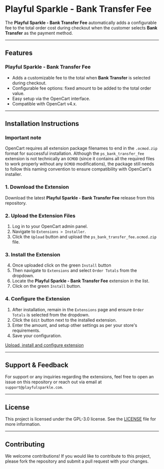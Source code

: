 # Playful Sparkle - Bank Transfer Fee

The **Playful Sparkle - Bank Transfer Fee** automatically adds a configurable fee to the total order cost during checkout when the customer selects **Bank Transfer** as the payment method.

---

## Features

### Playful Sparkle - Bank Transfer Fee
- Adds a customizable fee to the total when **Bank Transfer** is selected during checkout.
- Configurable fee options: fixed amount to be added to the total order value.
- Easy setup via the OpenCart interface.
- Compatible with OpenCart v4.x.

---

## Installation Instructions

### Important note

OpenCart requires all extension package filenames to end in the `.ocmod.zip` format for successful installation. Although the `ps_bank_transfer_fee` extension is not technically an `OCMOD` (since it contains all the required files to work properly without any `OCMOD` modifications), the package still needs to follow this naming convention to ensure compatibility with OpenCart's installer.

### 1. Download the Extension
Download the latest **Playful Sparkle - Bank Transfer Fee** release from this repository.

### 2. Upload the Extension Files
1. Log in to your OpenCart admin panel.
2. Navigate to `Extensions > Installer`.
3. Click the `Upload` button and upload the `ps_bank_transfer_fee.ocmod.zip` file.

### 3. Install the Extension
4. Once uploaded click on the green `Install` button
1. Then navigate  to `Extensions` and select `Order Totals` from the dropdown.
2. Locate the **Playful Sparkle - Bank Transfer Fee** extension in the list.
3. Click on the green `Install` button.

### 4. Configure the Extension
1. After installation, remain in the `Extensions` page and ensure `Order Totals` is selected from the dropdown.
2. Click the `Edit` button next to the installed extension.
3. Enter the amount, and setup other settings as per your store's requirements.
4. Save your configuration.

[Upload, install and configure extension](https://github.com/user-attachments/assets/e2b5c3ea-b702-4051-8153-b84a4c5b40a1)

---

## Support & Feedback

For support or any inquiries regarding the extensions, feel free to open an issue on this repository or reach out via email at `support@playfulsparkle.com`.

---

## License

This project is licensed under the GPL-3.0 license. See the [LICENSE](./LICENSE) file for more information.

---

## Contributing

We welcome contributions! If you would like to contribute to this project, please fork the repository and submit a pull request with your changes.
